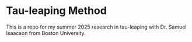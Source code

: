 # Tau-leaping Method
This is a repo for my summer 2025 research in tau-leaping with Dr. Samuel Isaacson from Boston University.
